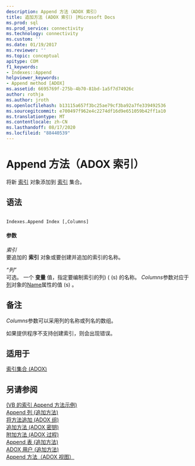 ```yaml
---
description: Append 方法（ADOX 索引）
title: 追加方法 (ADOX 索引) |Microsoft Docs
ms.prod: sql
ms.prod_service: connectivity
ms.technology: connectivity
ms.custom: ''
ms.date: 01/19/2017
ms.reviewer: ''
ms.topic: conceptual
apitype: COM
f1_keywords:
- Indexes::Append
helpviewer_keywords:
- Append method [ADOX]
ms.assetid: 6695769f-275b-4b70-81bd-1a5f7d74926c
author: rothja
ms.author: jroth
ms.openlocfilehash: b13115a657f3bc25ae79cf3ba92a7fe339492536
ms.sourcegitcommit: e700497f962e4c2274df16d9e651059b42ff1a10
ms.translationtype: MT
ms.contentlocale: zh-CN
ms.lasthandoff: 08/17/2020
ms.locfileid: "88440539"
---
```

# <a name="append-method-adox-indexes"></a>Append 方法（ADOX 索引）
将新 [索引](../../../ado/reference/adox-api/index-object-adox.md) 对象添加到 [索引](../../../ado/reference/adox-api/indexes-collection-adox.md) 集合。  
  
## <a name="syntax"></a>语法  
  
```  
  
Indexes.Append Index [,Columns]  
```  
  
#### <a name="parameters"></a>参数  
 *索引*  
 要追加的 **索引** 对象或要创建并追加的索引的名称。  
  
 *“列”*  
 可选。 一个 **变量** 值，指定要编制索引的列)  ( (s) 的名称。 *Columns*参数对应于[列](../../../ado/reference/adox-api/column-object-adox.md)对象的[Name](../../../ado/reference/adox-api/name-property-adox.md)属性的值 (s) 。  
  
## <a name="remarks"></a>备注  
 *Columns*参数可以采用列的名称或列名的数组。  
  
 如果提供程序不支持创建索引，则会出现错误。  
  
## <a name="applies-to"></a>适用于  
 [索引集合 (ADOX)](../../../ado/reference/adox-api/indexes-collection-adox.md)  
  
## <a name="see-also"></a>另请参阅  
 [ (VB 的索引 Append 方法示例) ](../../../ado/reference/adox-api/indexes-append-method-example-vb.md)   
 [Append 列 (追加方法) ](../../../ado/reference/adox-api/append-method-adox-columns.md)   
 [将方法追加 (ADOX 组) ](../../../ado/reference/adox-api/append-method-adox-groups.md)   
 [追加方法 (ADOX 密钥) ](../../../ado/reference/adox-api/append-method-adox-keys.md)   
 [附加方法 (ADOX 过程) ](../../../ado/reference/adox-api/append-method-adox-procedures.md)   
 [Append 表 (追加方法) ](../../../ado/reference/adox-api/append-method-adox-tables.md)   
 [ADOX 用户 (追加方法) ](../../../ado/reference/adox-api/append-method-adox-users.md)   
 [Append 方法（ADOX 视图）](../../../ado/reference/adox-api/append-method-adox-views.md)
